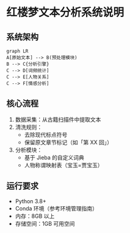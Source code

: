 # 红楼梦文本分析系统说明

## 系统架构

```mermaid
graph LR
A[原始文本] --> B(预处理模块)
B --> C{分析引擎}
C --> D[词频统计]
C --> E[人物关系]
C --> F[情感分析]
```

## 核心流程

1. 数据采集：从古籍扫描件中提取文本
2. 清洗规则：
   - 去除现代标点符号
   - 保留原文章节标记（如「第 XX 回」）
3. 分析模块：
   - 基于 Jieba 的自定义词典
   - 人物称谓映射表（宝玉=贾宝玉）

## 运行要求

- Python 3.8+
- Conda 环境（参考环境管理指南）
- 内存：8GB 以上
- 存储空间：1GB 可用空间
